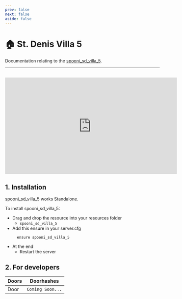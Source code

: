 ```yaml
---
prev: false
next: false
aside: false
---
```


# 🏠 St. Denis Villa 5 <Badge type="danger" text="IN WORK"/>
Documentation relating to the [spooni_sd_villa_5](https://spooni-mapping.tebex.io/package/).

___
<br>
<iframe width="560" height="315" src="https://www.youtube.com/embed/" frameborder="0" allow="accelerometer; autoplay; clipboard-write; encrypted-media; gyroscope; picture-in-picture; web-share" allowfullscreen></iframe>

## 1. Installation
spooni_sd_villa_5 works Standalone.  

To install spooni_sd_villa_5:
- Drag and drop the resource into your resources folder
  - `spooni_sd_villa_5`
- Add this ensure in your server.cfg
  ```
    ensure spooni_sd_villa_5
  ```
- At the end
  - Restart the server

## 2. For developers
| Doors                     | Doorhashes
|---------------------------|----------------------------------------------------------------------------------|
| Door                      | `Coming Soon...`